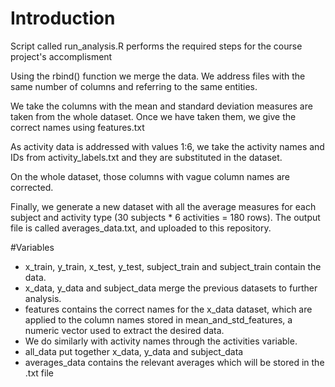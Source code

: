 # Introduction
 Script called run_analysis.R performs the required steps for the course project's accomplisment
 
Using the rbind() function we merge the data. We address files with the same number of columns and referring to the same entities.

We take the columns with the mean and standard deviation measures are taken from the whole dataset. Once we have taken them, we give the correct names using features.txt

As activity data is addressed with values 1:6, we take the activity names and IDs from activity_labels.txt and they are substituted in the dataset.

On the whole dataset, those columns with vague column names are corrected.

Finally, we generate a new dataset with all the average measures for each subject and activity type (30 subjects * 6 activities = 180 rows). The output file is called averages_data.txt, and uploaded to this repository.

#Variables

* x_train, y_train, x_test, y_test, subject_train and subject_train contain the data.
* x_data, y_data and subject_data merge the previous datasets to further analysis.
* features contains the correct names for the x_data dataset, which are applied to the column names stored in mean_and_std_features, a numeric vector used to extract the desired data.
* We do similarly with activity names through the activities variable.
* all_data put together x_data, y_data and subject_data 
* averages_data contains the relevant averages which will be stored in the .txt file
